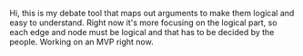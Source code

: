 Hi, this is my debate tool that maps out arguments to make them logical and easy to understand. Right now it's more focusing on the logical part, so each edge and node must be logical and that has to be decided by the people. Working on an MVP right now.
